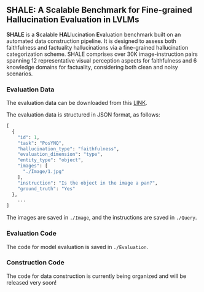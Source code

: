 ## SHALE: A Scalable Benchmark for Fine-grained Hallucination Evaluation in LVLMs

**SHALE**  is a **S**calable **HAL**lucination **E**valuation benchmark built on an automated data construction pipeline. It is designed to assess both faithfulness and factuality hallucinations via a fine-grained hallucination categorization scheme. SHALE comprises over 30K image-instruction pairs spanning 12 representative visual perception aspects for faithfulness and 6 knowledge domains for factuality, considering both clean and noisy scenarios.


### Evaluation Data

The evaluation data can be downloaded from this [LINK](https://1drv.ms/u/c/3990e975c588b26f/EWkj2U7q0fdDuAhQHjpVwt4BlNbFa1T1pz6OZy3usscbtw).

The evaluation data is structured in JSON format, as follows:

```python
[
  {
    "id": 1,
    "task": "PosYNQ",
    "hallucination_type": "faithfulness",
    "evaluation_dimension": "type",
    "entity_type": "object",
    "images": [
      "./Image/1.jpg"
    ],
    "instruction": "Is the object in the image a pan?",
    "ground_truth": "Yes"
  },
    ...
]
```

The images are saved in `./Image`, and the instructions are saved in `./Query`.

### Evaluation Code

The code for model evaluation is saved in `./Evaluation`.

### Construction Code

The code for data construction is currently being organized and will be released very soon!
